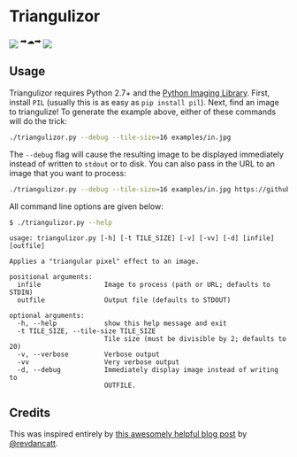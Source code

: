 # Triangulizor

<img src="https://github.com/mccutchen/triangulizor/raw/master/examples/in.jpg" align="middle">
➡☁➡
<img src="https://github.com/mccutchen/triangulizor/raw/master/examples/out.png" align="middle">

## Usage

Triangulizor requires Python 2.7+ and the [Python Imaging Library][3]. First,
install `PIL` (usually this is as easy as `pip install pil`). Next, find an
image to triangulize! To generate the example above, either of these commands
will do the trick:

```bash
./triangulizor.py --debug --tile-size=16 examples/in.jpg
```

The `--debug` flag will cause the resulting image to be displayed immediately
instead of written to `stdout` or to disk. You can also pass in the URL to an
image that you want to process:

```bash
./triangulizor.py --debug --tile-size=16 examples/in.jpg https://github.com/mccutchen/triangulizor/raw/master/examples/in.jpg
```

All command line options are given below:

```bash
$ ./triangulizor.py --help
```

```
usage: triangulizor.py [-h] [-t TILE_SIZE] [-v] [-vv] [-d] [infile] [outfile]

Applies a "triangular pixel" effect to an image.

positional arguments:
  infile                Image to process (path or URL; defaults to STDIN)
  outfile               Output file (defaults to STDOUT)

optional arguments:
  -h, --help            show this help message and exit
  -t TILE_SIZE, --tile-size TILE_SIZE
                        Tile size (must be divisible by 2; defaults to 20)
  -v, --verbose         Verbose output
  -vv                   Very verbose output
  -d, --debug           Immediately display image instead of writing to
                        OUTFILE.
```

## Credits

This was inspired entirely by [this awesomely helpful blog post][1] by
[@revdancatt][2].

[1]: http://revdancatt.com/2012/03/31/the-pxl-effect-with-javascript-and-canvas-and-maths/
[2]: http://twitter.com/revdancatt
[3]: http://pypi.python.org/pypi/PIL
